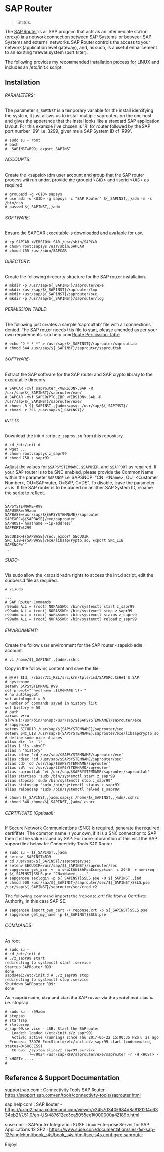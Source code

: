 # SAP Router

> Status: 

The [SAP Router](https://support.sap.com/en/tools/connectivity-tools/saprouter.html) is an SAP program that acts as an intermediate station (proxy) in a network connection between SAP Systems, or between SAP Systems and external networks. SAP Router controls the access to your network (application level gateway), and, as such, is a useful enhancement to an existing firewall system (port filter).

The following provides my recommended installation process for LINUX and includes an /etc/init.d script.
 
## Installation
###### PARAMETERS:
The parameter `$_SAPINST` is a temporary variable for the install identifying the system, it just allows us to install multiple saprouters on the one host and gives the apperance that the instal looks like a standard SAP application layout. For this example i've chosen is 'R' for router followed by the SAP port number '99' i.e. 3299, given me a SAP System ID of 'R99'.
```shell
# sudo su - root
# bash
# _SAPINST=R99; export SAPINST
```
###### ACCOUNTS:
Create the \<sapsid\>adm user account and group that the SAP router process will run under, provide the groupid \<GID\> and userid \<UID\> as required.
```shell-script
# groupadd -g <GID> sapsys
# useradd -u <UID> -g sapsys -c "SAP Router" ${_SAPINST,,}adm -m -s /bin/csh
# passwd ${_SAPINST,,}adm
```
###### SOFTWARE:
Ensure the SAPCAR executable is downloaded and available for use.
```shell-script
# cp SAPCAR_<VERSION>.SAR /usr/sbin/SAPCAR
# chown root:sapsys /usr/sbin/SAPCAR
# chmod 755 /usr/sbin/SAPCAR
```
###### DIRECTORY:
Create the following direcorty structure for the SAP router installation.
```shell-script
# mkdir -p /usr/sap/${_SAPINST}/saprouter/exe
# mkdir /usr/sap/${_SAPINST}/saprouter/tmp
# mkdir /usr/sap/${_SAPINST}/saprouter/sec
# mkdir -p /usr/sap/${_SAPINST}/saprouter/log
```
###### PERMISSION TABLE:
The following just creates a sample 'saprouttab' file with all connections denied. The SAP router needs this file to start, please amended as per your own requirements. sap.help.com [Route Permission Table](https://uacp2.hana.ondemand.com/viewer/e245703406684d8a81812f4c6334eb2f/7.51.0/en-US/486c7a3fc1504e6ce10000000a421937.html)
```shell-script
# echo "D * * *" > /usr/sap/${_SAPINST}/saprouter/saprouttab
# chmod 644 /usr/sap/${_SAPINST}/saprouter/saprouttab
```
###### SOFTWARE:
Extract the SAP software for the SAP router and SAP crypto library to the executable direcory.
```shell-script
# SAPCAR -xvf saprouter_<VERSION>.SAR -R /usr/sap/${_SAPINST}/saprouter/exe/
# SAPCAR -xvf SAPCRYPTOLIBP_<VERSION>.SAR -R /usr/sap/${_SAPINST}/saprouter/exe/
# chown -R ${_SAPINST,,}adm:sapsys /usr/sap/${_SAPINST}/
# chmod -r 755 /usr/sap/${_SAPINST}/
```
###### INIT.D:
Download the init.d script `z_sapr99.sh` from this repository.
```shell-script
# cd /etc/init.d
# wget ...
# chown root:sapsys z_sapr99
# chmod 750 z_sapr99
```
Adjust the values for `$SAPSYSTEMNAME`, `$SAPUSER`, and `$SAPPORT` as required. If your SAP router is to be SNC enabled, please provide the Common Name within the parameter `SAPSNCP` i.e. SAPSNCP="CN=\<Name\>, OU=\<Customer Number\>, OU=SAProuter, O=SAP, C=DE". To disable, leave the parameter as is. If the SAP router is to be placed on another SAP System ID, rename the script to reflect. 
```shell-script
..
SAPSYSTEMNAME=R99
SAPUSER=r99adm
SAPBASE=/usr/sap/${SAPSYSTEMNAME}/saprouter
SAPEXEC=${SAPBASE}/exe/saprouter
SAPHOST=`hostname --ip-address`
SAPPORT=3299

SECUDIR=${SAPBASE}/sec; export SECUDIR
SNC_LIB=${SAPBASE}/exe/libsapcrypto.so; export SNC_LIB
SAPSNCP=""
..
```
###### SUDO:
Via sudo allow the \<sapsid\>adm rights to access the init.d script, edit the sudoers.d file as required.
```shell-script
# visudo
```
```
...
# SAP Router Commands
r99adm ALL = (root) NOPASSWD: /bin/systemctl start z_sapr99
r99adm ALL = (root) NOPASSWD: /bin/systemctl stop z_sapr99
r99adm ALL = (root) NOPASSWD: /bin/systemctl status z_sapr99
r99adm ALL = (root) NOPASSWD: /bin/systemctl reload z_sapr99
```
###### ENVIRONMENT:
Create the follow user environment for the SAP router \<sapsid\>adm account.
```shell-script
# vi /home/${_SAPINST,,}adm/.cshrc
```
Copy in the following content and save the file.
```shell-script
# @(#) $Id: //bas/721_REL/src/krn/tpls/ind/SAPSRC.CSH#1 $ SAP
# systename
setenv SAPSYSTEMNAME R99
set prompt="`hostname`:$LOGNAME \!> "
# no autologout
set autologout = 0
# number of commands saved in history list
set history = 50
# path
setenv PATH ${PATH}:/usr/bin/nohup:/usr/sap/${SAPSYSTEMNAME}/saprouter/exe
# sapgenpse
setenv SECUDIR /usr/sap/${SAPSYSTEMNAME}/saprouter/sec
setenv SNC_LIB /usr/sap/${SAPSYSTEMNAME}/saprouter/exe/libsapcrypto.so
# define some nice aliases
alias dir 'ls -l'
alias l 'ls -abxCF'
alias h 'history'
alias cdexe 'cd /usr/sap/$SAPSYSTEMNAME/saprouter/exe'
alias cdsec 'cd /usr/sap/$SAPSYSTEMNAME/saprouter/sec'
alias cdD 'cd /usr/sap/$SAPSYSTEMNAME/saprouter'
alias cdR 'cd /usr/sap/$SAPSYSTEMNAME/saprouter'
alias saprouttab 'vi /usr/sap/$SAPSYSTEMNAME/saprouter/saprouttab'
alias startsap 'sudo /bin/systemctl start z_sapr99'
alias stopsap 'sudo /bin/systemctl stop z_sapr99'
alias statussap 'sudo /bin/systemctl status z_sapr99'
alias reloadsap 'sudo /bin/systemctl reload z_sapr99'
```
```shell-script
# chown ${_SAPINST,,}adm:sapsys /home/${_SAPINST,,}adm/.cshrc
# chmod 640 /home/${_SAPINST,,}adm/.cshrc
```
###### CERTIFICATE (Optional):
If Secure Network Communications (SNC) is required, generate the required certififate. The common name is your own, if it is a SNC connection to SAP then it is the value issued by SAP. For more inforamtion of this visit the SAP support link below for Connectivity Tools SAP Router.
```shell-script
# sudo su - ${_SAPINST,,}adm
# setenv _SAPINST=R99
# cd /usr/sap/${_SAPINST}/saprouter/sec
# setenv SECUDIR=/usr/sap/${_SAPINST}/saprouter/sec
# sapgenpse get_pse -v -a sha256WithRsaEncryption -s 2048 -r certreq -p ${_SAPINST}SSLS.pse "CN=<Name>, ..."
# sapgenpse seclogin -p ${_SAPINST}SSLS.pse -O ${_SAPINST,,}ad
# chmod 600 /usr/sap/${_SAPINST}/saprouter/sec/${_SAPINST}SSLS.pse /usr/sap/${_SAPINST}/saprouter/sec/cred_v2
```
The following command imports the 'reponse.crt' file from a Certifiate Authority, in this case SAP SE.
```shell-script
# sapgenpse import_own_cert -c reponse.crt -p ${_SAPINST}SSLS.pse
# sapgenpse get_my_name -p ${_SAPINST}SSLS.pse
```
###### COMMANDS:
As root
```shell-script
# sudo su - 
# cd /etc/init.d
# ./z_sapr99 start
redirecting to systemctl start .service
Startup SAPRouter R99:                                                done
sapds4e1:/etc/init.d # ./z_sapr99 stop
redirecting to systemctl stop .service
Shutdown SAPRouter R99:                                               done
```
As \<sapsid\>adm, stop and start the SAP router via the predefined alias's. i.e. stopsap
```
# sudo su - r99adm
# stopsap
# startsap
# statussap
z_sapr99.service - LSB: Start the SAProuter
   Loaded: loaded (/etc/init.d/z_sapr99)
   Active: active (running) since Thu 2017-06-22 15:00:35 NZST; 2s ago
  Process: 78976 ExecStart=/etc/init.d/z_sapr99 start (code=exited, status=0/SUCCESS)
   CGroup: /system.slice/z_sapr99.service
           └─79024 /usr/sap/R99/saprouter/exe/saprouter -r -H <HOST> -I <HOST> .... 
#
```

## Reference & Support Documentation
support.sap.com : Connectivity Tools SAP Router
\- https://support.sap.com/en/tools/connectivity-tools/saprouter.html

sap.help.com : SAP Router
\- https://uacp2.hana.ondemand.com/viewer/e245703406684d8a81812f4c6334eb2f/7.51.0/en-US/487612ed5ca5055ee10000000a42189b.html

suse.com : SAProuter Integration
SUSE Linux Enterprise Server for SAP Applications 12 SP2
\- https://www.suse.com/documentation/sles-for-sap-12/singlehtml/book_s4s/book_s4s.html#sec.s4s.configure.saprouter

Enjoy!
